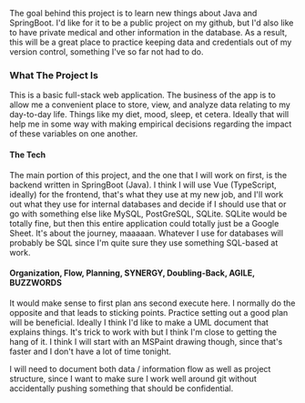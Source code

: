 The goal behind this project is to learn new things about Java and SpringBoot. I'd like for it to be a public project on my github, but I'd also like to have private medical and other information in the database. As a result, this will be a great place to practice keeping data and credentials out of my version control, something I've so far not had to do.   
  
### What The Project Is
This is a basic full-stack web application. The business of the app is to allow me a convenient place to store, view, and analyze data relating to my day-to-day life. Things like my diet, mood, sleep, et cetera. Ideally that will help me in some way with making empirical decisions regarding the impact of these variables on one another. 

#### The Tech
The main portion of this project, and the one that I will work on first, is the backend written in SpringBoot (Java). I think I will use Vue (TypeScript, ideally) for the frontend, that's what they use at my new job, and I'll work out what they use for internal databases and decide if I should use that or go with something else like MySQL, PostGreSQL, SQLite. SQLite would be totally fine, but then this entire application could totally just be a Google Sheet. It's about the journey, maaaaan. Whatever I use for databases will probably be SQL since I'm quite sure they use something SQL-based at work. 

#### Organization, Flow, Planning, SYNERGY, Doubling-Back, AGILE, BUZZWORDS
It would make sense to first plan ans second execute here. I normally do the opposite and that leads to sticking points. Practice setting out a good plan will be beneficial. Ideally I think I'd like to make a UML document that explains things. It's trick to work with but I think I'm close to getting the hang of it. I think I will start with an MSPaint drawing though, since that's faster and I don't have a lot of time tonight.

I will need to document both data / information flow as well as project structure, since I want to make sure I work well around git without accidentally pushing something that should be confidential. 